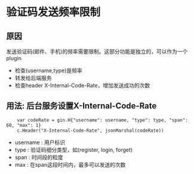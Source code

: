 # 验证码发送频率限制
## 原因
发送验证码(邮件、手机)的频率需要限制。这部分功能是独立的，可以作为一个plugin
* 检查(username,type)是频率
* 转发给后端服务 
* 检查header X-Internal-Code-Rate，增加发送成功的次数

## 用法: 后台服务设置X-Internal-Code-Rate
```
    var codeRate = gin.H{"username": username, "type": type, "span": 60, "max": 1}
	c.Header("X-Internal-Code-Rate", jsonMarshal(codeRate))
```
* username : 用户标识
* type : 验证码细分类型，如(register, login, forget)
* span : 时间段的粒度
* max : 在span这段时间内，最多可以发送的次数
